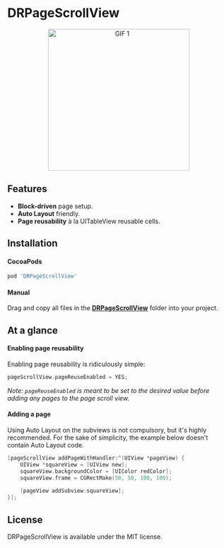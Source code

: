 DRPageScrollView
================

<p align="center">
	<img src="Assets/1.gif" alt="GIF 1" width="320px" />
</p>

## Features

- __Block-driven__ page setup.
- __Auto Layout__ friendly.
- __Page reusability__ à la UITableView reusable cells.

## Installation

#### CocoaPods

```ruby
pod 'DRPageScrollView'
```

#### Manual

Drag and copy all files in the [__DRPageScrollView__](DRPageScrollView) folder into your project.

## At a glance

#### Enabling page reusability

Enabling page reusability is ridiculously simple:

```objective-c
pageScrollView.pageReuseEnabled = YES;
```

_Note: `pageReuseEnabled` is meant to be set to the desired value before adding any pages to the page scroll view._

#### Adding a page

Using Auto Layout on the subviews is not compulsory, but it's highly recommended. For the sake of simplicity, the example below doesn't contain Auto Layout code.

```objective-c
[pageScrollView addPageWithHandler:^(UIView *pageView) {
    UIView *squareView = [UIView new];
    squareView.backgroundColor = [UIColor redColor];
    squareView.frame = CGRectMake(50, 50, 100, 100);
    
    [pageView addSubview:squareView];
}];
```

## License

DRPageScrollView is available under the MIT license.